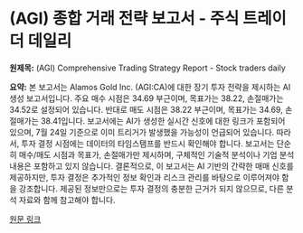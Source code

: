 # (AGI) 종합 거래 전략 보고서 - 주식 트레이더 데일리

**원제목:** (AGI) Comprehensive Trading Strategy Report - Stock traders daily

**요약:** 본 보고서는 Alamos Gold Inc. (AGI:CA)에 대한 장기 투자 전략을 제시하는 AI 생성 보고서입니다.  주요 매수 시점은 34.69 부근이며, 목표가는 38.22, 손절매가는 34.52로 설정되어 있습니다. 반대로 매도 시점은 38.22 부근이며, 목표가는 34.69, 손절매가는 38.41입니다.  보고서에는 AI가 생성한 실시간 신호에 대한 링크가 포함되어 있으며,  7월 24일 기준으로 이미 트리거가 발생했을 가능성이 언급되어 있습니다.  따라서, 투자 결정 시점에는 데이터의 타임스탬프를 반드시 확인해야 합니다.  보고서는 단순히 매수/매도 시점과 목표가, 손절매가만 제시하며,  구체적인 기술적 분석이나 기업 분석 내용은 포함하고 있지 않습니다.  결론적으로, 이 보고서는 AI 기반의 간략한 매매 신호를 제공하지만,  투자 결정은 추가적인 정보 확인과 리스크 관리를 바탕으로 이루어져야 함을 강조합니다.  제공된 정보만으로는 투자 결정의 충분한 근거가 되지 않으므로,  다른 분석 자료와 함께 참고해야 합니다.

[원문 링크](https://news.stocktradersdaily.com/canada/agi-comprehensive-trading-strategy-report_20250724_18e51c)
